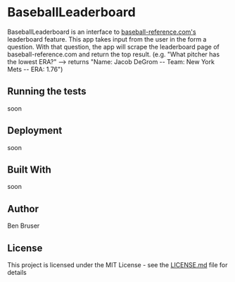 # BaseballLeaderboard

BaseballLeaderboard is an interface to [baseball-reference.com's](https://www.baseball-reference.com/) leaderboard feature. This app takes input from the user in the form a question. With that question, the app will scrape the leaderboard page of baseball-reference.com and return the top result. (e.g. "What pitcher has the lowest ERA?" --> returns "Name: Jacob DeGrom -- Team: New York Mets -- ERA: 1.76")

## Running the tests
soon

## Deployment
soon

## Built With
soon

## Author
Ben Bruser

## License
This project is licensed under the MIT License - see the [LICENSE.md](LICENSE.md) file for details
